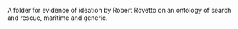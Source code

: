 A folder for evidence of ideation by Robert Rovetto on an ontology of search and rescue, maritime and generic.
